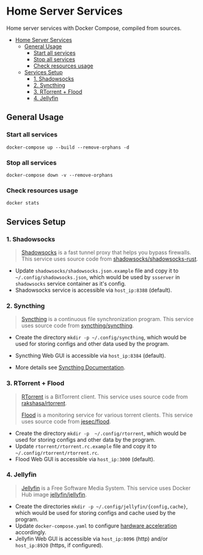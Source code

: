 # Home Server Services

Home server services with Docker Compose, compiled from sources.

- [Home Server Services](#home-server-services)
  - [General Usage](#general-usage)
    - [Start all services](#start-all-services)
    - [Stop all services](#stop-all-services)
    - [Check resources usage](#check-resources-usage)
  - [Services Setup](#services-setup)
    - [1. Shadowsocks](#1-shadowsocks)
    - [2. Syncthing](#2-syncthing)
    - [3. RTorrent + Flood](#3-rtorrent--flood)
    - [4. Jellyfin](#4-jellyfin)

## General Usage

### Start all services

```shell
docker-compose up --build --remove-orphans -d
```

### Stop all services

```shell
docker-compose down -v --remove-orphans
```

### Check resources usage

```shell
docker stats
```

## Services Setup

### 1. Shadowsocks

> [Shadowsocks](https://github.com/shadowsocks) is a fast tunnel proxy that helps you bypass firewalls. This service uses source code from [shadowsocks/shadowsocks-rust](https://github.com/shadowsocks/shadowsocks-rust).

- Update `shadowsocks/shadowsocks.json.example` file and copy it to `~/.config/shadowsocks.json`, which would be used by `ssserver` in `shadowsocks` service container as it's config.
- Shadowsocks service is accessible via `host_ip:8388` (default).

### 2. Syncthing

> [Syncthing](https://github.com/syncthing) is a continuous file synchronization program. This service uses source code from [syncthing/syncthing](https://github.com/syncthing/syncthing).

- Create the directory `mkdir -p ~/.config/syncthing`, which would be used for storing configs and other data used by the program.
- Syncthing Web GUI is accessible via `host_ip:8384` (default).

- More details see [Syncthing Documentation](https://docs.syncthing.net/index.html).

### 3. RTorrent + Flood

> [RTorrent](https://github.com/rakshasa/rtorrent) is a BitTorrent client. This service uses source code from [rakshasa/rtorrent](https://github.com/rakshasa/rtorrent).
>
> [Flood](https://github.com/jesec/flood) is a monitoring service for various torrent clients. This service uses source code from [jesec/flood](https://github.com/jesec/flood).

- Create the directory `mkdir -p  ~/.config/rtorrent`, which would be used for storing configs and other data by the program.
- Update `rtorrent/rtorrent.rc.example` file and copy it to `~/.config/rtorrent/rtorrent.rc`.
- Flood Web GUI is accessible via `host_ip:3000` (default).


### 4. Jellyfin

> [Jellyfin](https://jellyfin.org) is a Free Software Media System. This service uses Docker Hub image [jellyfin/jellyfin](https://hub.docker.com/r/jellyfin/jellyfin/).

- Create the directories `mkdir -p ~/.config/jellyfin/{config,cache}`, which would be used for storing configs and cache used by the program.
- Update `docker-compose.yaml` to configure [hardware acceleration](https://jellyfin.org/docs/general/administration/hardware-acceleration.html) accordingly.
- Jellyfin Web GUI is accessible via `host_ip:8096` (http) and/or `host_ip:8920` (https, if configured).
